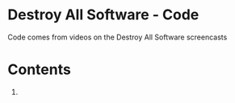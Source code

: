 # Destroy All Software - Code

Code comes from videos on the Destroy All Software screencasts

# Contents
1. 
